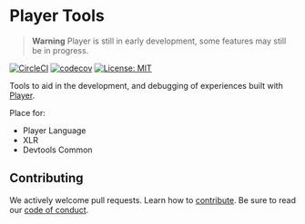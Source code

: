 # Player Tools

> **Warning**
> Player is still in early development, some features may still be in progress.

[![CircleCI](https://circleci.com/gh/player-ui/tools/tree/main.svg?style=svg&circle-token=fb169f0ecbb733bc0f4d5f74b91f3b55de93071c)](https://circleci.com/gh/player-ui/tools/tree/main) [![codecov](https://codecov.io/gh/player-ui/tools/branch/main/graph/badge.svg?token=YY8Bp8DuZN)](https://codecov.io/gh/player-ui/tools) [![License: MIT](https://img.shields.io/badge/License-MIT-blue.svg)](./LICENSE)

Tools to aid in the development, and debugging of experiences built with [Player](https://github.com/player-ui/player).

Place for:
- Player Language
- XLR
- Devtools Common


## Contributing

We actively welcome pull requests. Learn how to [contribute](./CONTRIBUTING.md). Be sure to read our [code of conduct](./.github/CODE_OF_CONDUCT.md).